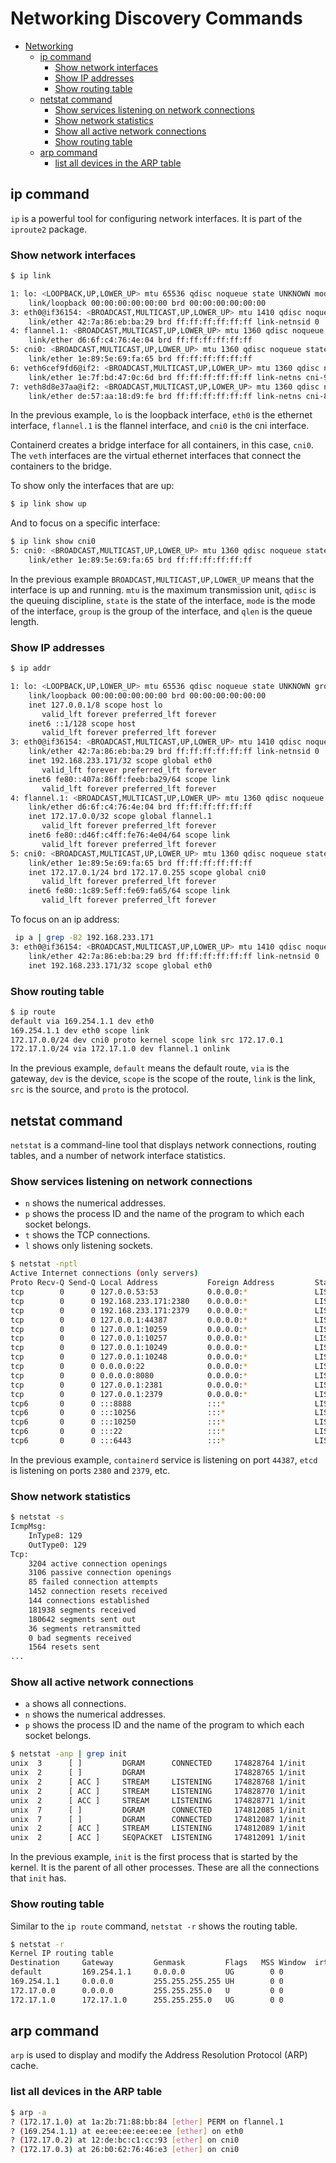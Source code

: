 # Networking Discovery Commands

- [Networking](#networking)
  - [ip command](#ip-command)
    - [Show network interfaces](#show-network-interfaces)
    - [Show IP addresses](#show-ip-addresses)
    - [Show routing table](#show-routing-table)
  - [netstat command](#netstat-command)
    - [Show services listening on network connections](#show-services-listening-on-network-connections)
    - [Show network statistics](#show-network-statistics)
    - [Show all active network connections](#show-all-active-network-connections)
    - [Show routing table](#show-routing-table-1)
  - [arp command](#arp-command)
    - [list all devices in the ARP table](#list-all-devices-in-the-arp-table)


## ip command

`ip` is a powerful tool for configuring network interfaces. It is part of the `iproute2` package.

### Show network interfaces

```bash
$ ip link

1: lo: <LOOPBACK,UP,LOWER_UP> mtu 65536 qdisc noqueue state UNKNOWN mode DEFAULT group default qlen 1000
    link/loopback 00:00:00:00:00:00 brd 00:00:00:00:00:00
3: eth0@if36154: <BROADCAST,MULTICAST,UP,LOWER_UP> mtu 1410 qdisc noqueue state UP mode DEFAULT group default 
    link/ether 42:7a:86:eb:ba:29 brd ff:ff:ff:ff:ff:ff link-netnsid 0
4: flannel.1: <BROADCAST,MULTICAST,UP,LOWER_UP> mtu 1360 qdisc noqueue state UNKNOWN mode DEFAULT group default 
    link/ether d6:6f:c4:76:4e:04 brd ff:ff:ff:ff:ff:ff
5: cni0: <BROADCAST,MULTICAST,UP,LOWER_UP> mtu 1360 qdisc noqueue state UP mode DEFAULT group default qlen 1000
    link/ether 1e:89:5e:69:fa:65 brd ff:ff:ff:ff:ff:ff
6: veth6cef9fd6@if2: <BROADCAST,MULTICAST,UP,LOWER_UP> mtu 1360 qdisc noqueue master cni0 state UP mode DEFAULT group default 
    link/ether 1e:7f:bd:47:0c:6d brd ff:ff:ff:ff:ff:ff link-netns cni-9043b80f-a32a-d846-4e0a-f837def529b0
7: veth8d8e37aa@if2: <BROADCAST,MULTICAST,UP,LOWER_UP> mtu 1360 qdisc noqueue master cni0 state UP mode DEFAULT group default 
    link/ether de:57:aa:18:d9:fe brd ff:ff:ff:ff:ff:ff link-netns cni-866e8acc-ac22-e5bb-385f-563249095383
```

In the previous example, `lo` is the loopback interface, `eth0` is the ethernet interface, `flannel.1` is the flannel interface, and `cni0` is the cni interface. 

Containerd creates a bridge interface for all containers, in this case, `cni0`. The `veth` interfaces are the virtual ethernet interfaces that connect the containers to the bridge.

To show only the interfaces that are up:

```bash
$ ip link show up
```

And to focus on a specific interface:

```bash
$ ip link show cni0
5: cni0: <BROADCAST,MULTICAST,UP,LOWER_UP> mtu 1360 qdisc noqueue state UP mode DEFAULT group default qlen 1000
    link/ether 1e:89:5e:69:fa:65 brd ff:ff:ff:ff:ff:ff
```

In the previous example `BROADCAST,MULTICAST,UP,LOWER_UP` means that the interface is up and running. `mtu` is the maximum transmission unit, `qdisc` is the queuing discipline, `state` is the state of the interface, `mode` is the mode of the interface, `group` is the group of the interface, and `qlen` is the queue length.

### Show IP addresses

```bash
$ ip addr

1: lo: <LOOPBACK,UP,LOWER_UP> mtu 65536 qdisc noqueue state UNKNOWN group default qlen 1000
    link/loopback 00:00:00:00:00:00 brd 00:00:00:00:00:00
    inet 127.0.0.1/8 scope host lo
       valid_lft forever preferred_lft forever
    inet6 ::1/128 scope host 
       valid_lft forever preferred_lft forever
3: eth0@if36154: <BROADCAST,MULTICAST,UP,LOWER_UP> mtu 1410 qdisc noqueue state UP group default 
    link/ether 42:7a:86:eb:ba:29 brd ff:ff:ff:ff:ff:ff link-netnsid 0
    inet 192.168.233.171/32 scope global eth0
       valid_lft forever preferred_lft forever
    inet6 fe80::407a:86ff:feeb:ba29/64 scope link 
       valid_lft forever preferred_lft forever
4: flannel.1: <BROADCAST,MULTICAST,UP,LOWER_UP> mtu 1360 qdisc noqueue state UNKNOWN group default 
    link/ether d6:6f:c4:76:4e:04 brd ff:ff:ff:ff:ff:ff
    inet 172.17.0.0/32 scope global flannel.1
       valid_lft forever preferred_lft forever
    inet6 fe80::d46f:c4ff:fe76:4e04/64 scope link 
       valid_lft forever preferred_lft forever
5: cni0: <BROADCAST,MULTICAST,UP,LOWER_UP> mtu 1360 qdisc noqueue state UP group default qlen 1000
    link/ether 1e:89:5e:69:fa:65 brd ff:ff:ff:ff:ff:ff
    inet 172.17.0.1/24 brd 172.17.0.255 scope global cni0
       valid_lft forever preferred_lft forever
    inet6 fe80::1c89:5eff:fe69:fa65/64 scope link 
       valid_lft forever preferred_lft forever
```

To focus on an ip address:

```bash
 ip a | grep -B2 192.168.233.171
3: eth0@if36154: <BROADCAST,MULTICAST,UP,LOWER_UP> mtu 1410 qdisc noqueue state UP group default 
    link/ether 42:7a:86:eb:ba:29 brd ff:ff:ff:ff:ff:ff link-netnsid 0
    inet 192.168.233.171/32 scope global eth0
```

### Show routing table

```bash
$ ip route
default via 169.254.1.1 dev eth0 
169.254.1.1 dev eth0 scope link 
172.17.0.0/24 dev cni0 proto kernel scope link src 172.17.0.1 
172.17.1.0/24 via 172.17.1.0 dev flannel.1 onlink 
```

In the previous example, `default` means the default route, `via` is the gateway, `dev` is the device, `scope` is the scope of the route, `link` is the link, `src` is the source, and `proto` is the protocol.

## netstat command

`netstat` is a command-line tool that displays network connections, routing tables, and a number of network interface statistics.

### Show services listening on network connections 

- `n` shows the numerical addresses.
- `p` shows the process ID and the name of the program to which each socket belongs.
- `t` shows the TCP connections.
- `l` shows only listening sockets.

```bash
$ netstat -nptl
Active Internet connections (only servers)
Proto Recv-Q Send-Q Local Address           Foreign Address         State       PID/Program name    
tcp        0      0 127.0.0.53:53           0.0.0.0:*               LISTEN      543/systemd-resolve 
tcp        0      0 192.168.233.171:2380    0.0.0.0:*               LISTEN      3648/etcd           
tcp        0      0 192.168.233.171:2379    0.0.0.0:*               LISTEN      3648/etcd           
tcp        0      0 127.0.0.1:44387         0.0.0.0:*               LISTEN      954/containerd      
tcp        0      0 127.0.0.1:10259         0.0.0.0:*               LISTEN      3854/kube-scheduler 
tcp        0      0 127.0.0.1:10257         0.0.0.0:*               LISTEN      3343/kube-controlle 
tcp        0      0 127.0.0.1:10249         0.0.0.0:*               LISTEN      4627/kube-proxy     
tcp        0      0 127.0.0.1:10248         0.0.0.0:*               LISTEN      4123/kubelet        
tcp        0      0 0.0.0.0:22              0.0.0.0:*               LISTEN      956/sshd: /usr/sbin 
tcp        0      0 0.0.0.0:8080            0.0.0.0:*               LISTEN      958/ttyd            
tcp        0      0 127.0.0.1:2381          0.0.0.0:*               LISTEN      3648/etcd           
tcp        0      0 127.0.0.1:2379          0.0.0.0:*               LISTEN      3648/etcd           
tcp6       0      0 :::8888                 :::*                    LISTEN      4304/kubectl        
tcp6       0      0 :::10256                :::*                    LISTEN      4627/kube-proxy     
tcp6       0      0 :::10250                :::*                    LISTEN      4123/kubelet        
tcp6       0      0 :::22                   :::*                    LISTEN      956/sshd: /usr/sbin 
tcp6       0      0 :::6443                 :::*                    LISTEN      3326/kube-apiserver 
```

In the previous example, `containerd` service is listening on port `44387`, `etcd` is listening on ports `2380` and `2379`, etc.

### Show network statistics

```bash
$ netstat -s
IcmpMsg:
    InType8: 129
    OutType0: 129
Tcp:
    3204 active connection openings
    3106 passive connection openings
    85 failed connection attempts
    1452 connection resets received
    144 connections established
    181938 segments received
    180642 segments sent out
    36 segments retransmitted
    0 bad segments received
    1564 resets sent
...
```

### Show all active network connections

- `a` shows all connections.
- `n` shows the numerical addresses.
- `p` shows the process ID and the name of the program to which each socket belongs.

```bash
$ netstat -anp | grep init
unix  3      [ ]         DGRAM      CONNECTED     174828764 1/init               /run/systemd/notify
unix  2      [ ]         DGRAM                    174828765 1/init               /run/systemd/cgroups-agent
unix  2      [ ACC ]     STREAM     LISTENING     174828768 1/init               /run/systemd/private
unix  2      [ ACC ]     STREAM     LISTENING     174828770 1/init               /run/systemd/userdb/io.systemd.DynamicUser
unix  2      [ ACC ]     STREAM     LISTENING     174828771 1/init               /run/systemd/io.system.ManagedOOM
unix  7      [ ]         DGRAM      CONNECTED     174812085 1/init               /run/systemd/journal/dev-log
unix  7      [ ]         DGRAM      CONNECTED     174812087 1/init               /run/systemd/journal/socket
unix  2      [ ACC ]     STREAM     LISTENING     174812089 1/init               /run/systemd/journal/stdout
unix  2      [ ACC ]     SEQPACKET  LISTENING     174812091 1/init               /run/udev/control
```

In the previous example, `init` is the first process that is started by the kernel. It is the parent of all other processes. These are all the connections that `init` has.

### Show routing table

Similar to the `ip route` command, `netstat -r` shows the routing table.

```bash
$ netstat -r
Kernel IP routing table
Destination     Gateway         Genmask         Flags   MSS Window  irtt Iface
default         169.254.1.1     0.0.0.0         UG        0 0          0 eth0
169.254.1.1     0.0.0.0         255.255.255.255 UH        0 0          0 eth0
172.17.0.0      0.0.0.0         255.255.255.0   U         0 0          0 cni0
172.17.1.0      172.17.1.0      255.255.255.0   UG        0 0          0 flannel.1
```

## arp command

`arp` is used to display and modify the Address Resolution Protocol (ARP) cache.

### list all devices in the ARP table

```bash
$ arp -a
? (172.17.1.0) at 1a:2b:71:88:bb:84 [ether] PERM on flannel.1
? (169.254.1.1) at ee:ee:ee:ee:ee:ee [ether] on eth0
? (172.17.0.2) at 12:de:bc:c1:cc:93 [ether] on cni0
? (172.17.0.3) at 26:b0:62:76:46:e3 [ether] on cni0
```

